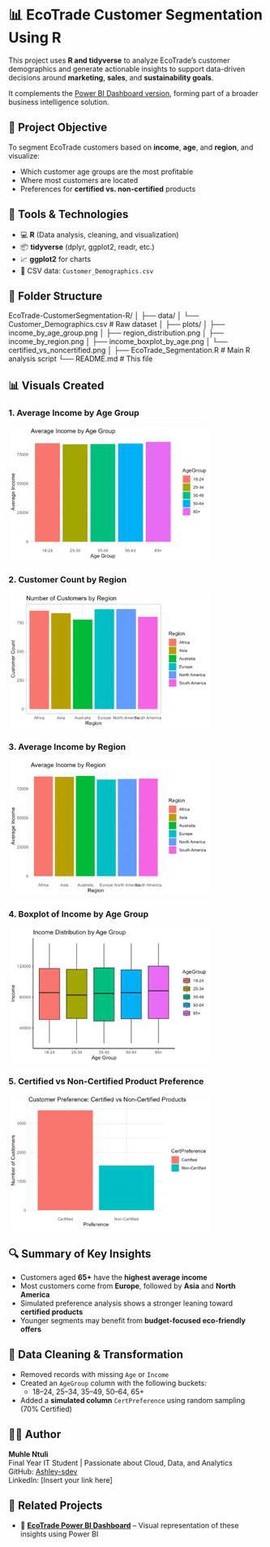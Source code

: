 # 📊 EcoTrade Customer Segmentation Using R

This project uses **R and tidyverse** to analyze EcoTrade’s customer demographics and generate actionable insights to support data-driven decisions around **marketing**, **sales**, and **sustainability goals**.

It complements the [Power BI Dashboard version](https://github.com/Ashley-sdev/EcoTrade-CustomerInsights-PowerBI), forming part of a broader business intelligence solution.


## 🧠 Project Objective

To segment EcoTrade customers based on **income**, **age**, and **region**, and visualize:
- Which customer age groups are the most profitable
- Where most customers are located
- Preferences for **certified vs. non-certified** products

## 🔧 Tools & Technologies

- 💻 **R** (Data analysis, cleaning, and visualization)
- 📦 **tidyverse** (dplyr, ggplot2, readr, etc.)
- 📈 **ggplot2** for charts
- 🧼 CSV data: `Customer_Demographics.csv`

## 📂 Folder Structure

EcoTrade-CustomerSegmentation-R/ │ ├── data/ │ └── Customer_Demographics.csv # Raw dataset │ ├── plots/ │ ├── income_by_age_group.png │ ├── region_distribution.png │ ├── income_by_region.png │ ├── income_boxplot_by_age.png │ └── certified_vs_noncertified.png │ ├── EcoTrade_Segmentation.R # Main R analysis script └── README.md # This file


## 📊 Visuals Created

### 1. Average Income by Age Group
<img src="plots/income_by_age_group.png" width="400"/>

### 2. Customer Count by Region
<img src="plots/region_distribution.png" width="400"/>

### 3. Average Income by Region
<img src="plots/income_by_region.png" width="400"/>

### 4. Boxplot of Income by Age Group
<img src="plots/income_boxplot_by_age.png" width="400"/>

### 5. Certified vs Non-Certified Product Preference
<img src="plots/certified_vs_noncertified.png" width="400"/>


## 🔍 Summary of Key Insights

- Customers aged **65+** have the **highest average income**
- Most customers come from **Europe**, followed by **Asia** and **North America**
- Simulated preference analysis shows a stronger leaning toward **certified products**
- Younger segments may benefit from **budget-focused eco-friendly offers**

## 🧼 Data Cleaning & Transformation

- Removed records with missing `Age` or `Income`
- Created an `AgeGroup` column with the following buckets:
  - 18–24, 25–34, 35–49, 50–64, 65+
- Added a **simulated column** `CertPreference` using random sampling (70% Certified)

## 🧑‍💻 Author

**Muhle Ntuli**  
Final Year IT Student | Passionate about Cloud, Data, and Analytics  
GitHub: [Ashley-sdev](https://github.com/Ashley-sdev)  
LinkedIn: [Insert your link here]

## 📎 Related Projects

- 🔗 **[EcoTrade Power BI Dashboard](https://github.com/Ashley-sdev/EcoTrade-CustomerInsights-PowerBI)** – Visual representation of these insights using Power BI
